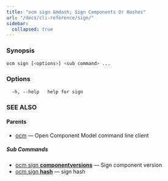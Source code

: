 ```yaml
---
title: "ocm sign &mdash; Sign Components Or Hashes"
url: "/docs/cli-reference/sign/"
sidebar:
  collapsed: true
---
```


### Synopsis

```bash
ocm sign [<options>] <sub command> ...
```

### Options

```text
  -h, --help   help for sign
```

### SEE ALSO

#### Parents

* [ocm](ocm.md)	 &mdash; Open Component Model command line client


##### Sub Commands

* [ocm sign <b>componentversions</b>](ocm_sign_componentversions.md)	 &mdash; Sign component version
* [ocm sign <b>hash</b>](ocm_sign_hash.md)	 &mdash; sign hash

